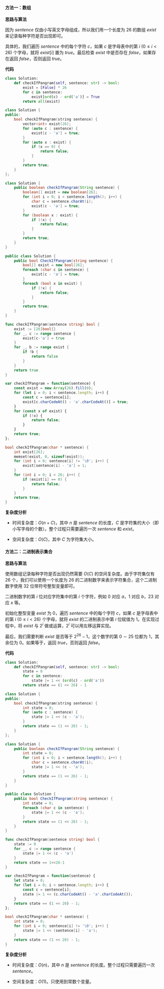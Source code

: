 #### 方法一：数组

**思路与算法**

因为 $\textit{sentence}$ 仅由小写英文字母组成，所以我们用一个长度为 $26$ 的数组 $\textit{exist}$ 来记录每种字符是否出现即可。

具体的，我们遍历 $\textit{sentence}$ 中的每个字符 $c$，如果 $c$ 是字母表中的第 $i~(0 \le i \lt 26)$ 个字母，就将 $\textit{exist}[i]$ 置为 $\textit{true}$。最后检查 $\textit{exist}$ 中是否存在 $\textit{false}$，如果存在返回 $\textit{false}$，否则返回 $\textit{true}$。

**代码**

```Python [sol1-Python3]
class Solution:
    def checkIfPangram(self, sentence: str) -> bool:
        exist = [False] * 26
        for c in sentence:
            exist[ord(c) - ord('a')] = True
        return all(exist)
```

```C++ [sol1-C++]
class Solution {
public:
    bool checkIfPangram(string sentence) {
        vector<int> exist(26);
        for (auto c : sentence) {
            exist[c - 'a'] = true;
        }
        for (auto x : exist) {
            if (x == 0) {
                return false;
            }
        }
        return true;
    }
};
```

```Java [sol1-Java]
class Solution {
    public boolean checkIfPangram(String sentence) {
        boolean[] exist = new boolean[26];
        for (int i = 0; i < sentence.length(); i++) {
            char c = sentence.charAt(i);
            exist[c - 'a'] = true;
        }
        for (boolean x : exist) {
            if (!x) {
                return false;
            }
        }
        return true;
    }
}
```

```C# [sol1-C#]
public class Solution {
    public bool CheckIfPangram(string sentence) {
        bool[] exist = new bool[26];
        foreach (char c in sentence) {
            exist[c - 'a'] = true;
        }
        foreach (bool x in exist) {
            if (!x) {
                return false;
            }
        }
        return true;
    }
}
```

```go [sol1-Golang]
func checkIfPangram(sentence string) bool {
    exist := [26]bool{}
    for _, c := range sentence {
        exist[c-'a'] = true
    }
    for _, b := range exist {
        if !b {
            return false
        }
    }
    return true
}
```

```JavaScript [sol1-JavaScript]
var checkIfPangram = function(sentence) {
    const exist = new Array(26).fill(0);
    for (let i = 0; i < sentence.length; i++) {
        const c = sentence[i];
        exist[c.charCodeAt() - 'a'.charCodeAt()] = true;
    }
    for (const x of exist) {
        if (!x) {
            return false;
        }
    }
    return true;
};
```

```C [sol1-C]
bool checkIfPangram(char * sentence) {
    int exist[26];
    memset(exist, 0, sizeof(exist));
    for (int i = 0; sentence[i] != '\0'; i++) {
        exist[sentence[i] - 'a'] = 1;
    }
    for (int i = 0; i < 26; i++) {
        if (exist[i] == 0) {
            return false;
        }
    }
    return true;
}
```

**复杂度分析**

- 时间复杂度：$O(n + C)$，其中 $n$ 是 $\textit{sentence}$ 的长度，$C$ 是字符集的大小（即小写字母的个数）。整个过程只需要遍历一次 $\textit{sentence}$ 和 $\textit{exist}$。

- 空间复杂度：$O(C)$，其中 $C$ 为字符集大小。

#### 方法二：二进制表示集合

**思路与算法**

使用数组记录每种字符是否出现仍然需要 $O(C)$ 的空间复杂度。由于字符集仅有 $26$ 个，我们可以使用一个长度为 $26$ 的二进制数字来表示字符集合，这个二进制数字使用 $32$ 位带符号整型变量即可。

二进制数字的第 $i$ 位对应字符集中的第 $i$ 个字符，例如 $0$ 对应 $a$，$1$ 对应 $b$，$23$ 对应 $x$ 等。

初始化整型变量 $\textit{exist}$ 为 $0$，遍历 $\textit{sentence}$ 中的每个字符 $c$，如果 $c$ 是字母表中的第 $i~(0 \le i \lt 26)$ 个字母，就将 $\textit{exist}$ 的二进制表示中第 $i$ 位赋值为 $1$。在实现过程中，将 $exist$ 与 $2^i$ 做或运算，$2^i$ 可以用左移运算实现。

最后，我们需要判断 $\textit{exist}$ 是否等于 $2^{26} - 1$，这个数字的第 $0 \sim 25$ 位都为 $1$，其余位为 $0$。如果等于，返回 $\textit{true}$，否则返回 $\textit{false}$。

**代码**

```Python [sol2-Python3]
class Solution:
    def checkIfPangram(self, sentence: str) -> bool:
        state = 0
        for c in sentence:
            state |= 1 << (ord(c) - ord('a'))
        return state == (1 << 26) - 1
```

```C++ [sol2-C++]
class Solution {
public:
    bool checkIfPangram(string sentence) {
        int state = 0;
        for (auto c : sentence) {
            state |= 1 << (c - 'a');
        }
        return state == (1 << 26) - 1;
    }
};
```

```Java [sol2-Java]
class Solution {
    public boolean checkIfPangram(String sentence) {
        int state = 0;
        for (int i = 0; i < sentence.length(); i++) {
            char c = sentence.charAt(i);
            state |= 1 << (c - 'a');
        }
        return state == (1 << 26) - 1;
    }
}
```

```C# [sol2-C#]
public class Solution {
    public bool CheckIfPangram(string sentence) {
        int state = 0;
        foreach (char c in sentence) {
            state |= 1 << (c - 'a');
        }
        return state == (1 << 26) - 1;
    }
}
```

```go [sol2-Golang]
func checkIfPangram(sentence string) bool {
    state := 0
    for _, c := range sentence {
        state |= 1 << (c - 'a')
    }
    return state == 1<<26-1
}
```

```JavaScript [sol2-JavaScript]
var checkIfPangram = function(sentence) {
    let state = 0;
    for (let i = 0; i < sentence.length; i++) {
        const c = sentence[i];
        state |= 1 << (c.charCodeAt() - 'a'.charCodeAt());
    }
    return state == (1 << 26) - 1;
};
```

```C [sol2-C]
bool checkIfPangram(char * sentence) {
    int state = 0;
    for (int i = 0; sentence[i] != '\0'; i++) {
        state |= 1 << (sentence[i] - 'a');
    }
    return state == (1 << 26) - 1;
}
```

**复杂度分析**

- 时间复杂度：$O(n)$，其中 $n$ 是 $\textit{sentence}$ 的长度。整个过程只需要遍历一次 $\textit{sentence}$。

- 空间复杂度：$O(1)$。只使用到常数个变量。